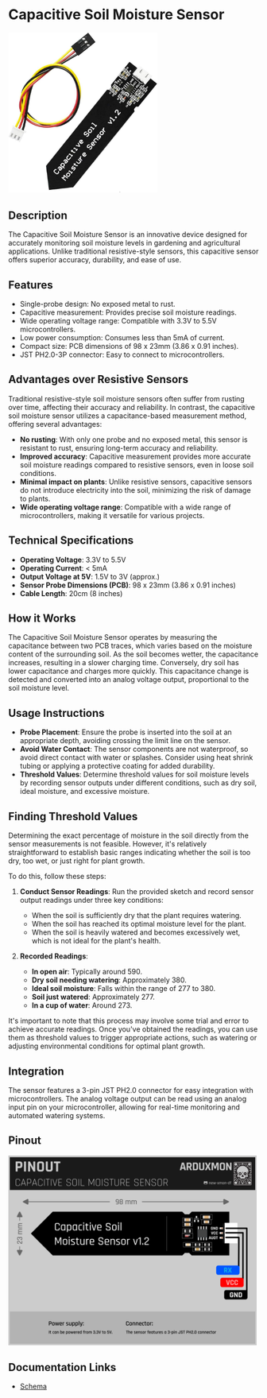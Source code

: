 # Capacitive Soil Moisture Sensor

[<img src="pictures/Capacitive_Soil_Moisture.jpg" width="300" alt="Front"/>](pictures/Capacitive_Soil_Moisture.jpg)

## Description

The Capacitive Soil Moisture Sensor is an innovative device designed for accurately monitoring soil moisture levels in
gardening and agricultural applications. Unlike traditional resistive-style sensors, this capacitive sensor offers
superior accuracy, durability, and ease of use.

## Features

- Single-probe design: No exposed metal to rust.
- Capacitive measurement: Provides precise soil moisture readings.
- Wide operating voltage range: Compatible with 3.3V to 5.5V microcontrollers.
- Low power consumption: Consumes less than 5mA of current.
- Compact size: PCB dimensions of 98 x 23mm (3.86 x 0.91 inches).
- JST PH2.0-3P connector: Easy to connect to microcontrollers.

## Advantages over Resistive Sensors

Traditional resistive-style soil moisture sensors often suffer from rusting over time, affecting their accuracy and
reliability. In contrast, the capacitive soil moisture sensor utilizes a capacitance-based measurement method, offering
several advantages:

- **No rusting**: With only one probe and no exposed metal, this sensor is resistant to rust, ensuring long-term
  accuracy and reliability.
- **Improved accuracy**: Capacitive measurement provides more accurate soil moisture readings compared to resistive
  sensors, even in loose soil conditions.
- **Minimal impact on plants**: Unlike resistive sensors, capacitive sensors do not introduce electricity into the soil,
  minimizing the risk of damage to plants.
- **Wide operating voltage range**: Compatible with a wide range of microcontrollers, making it versatile for various
  projects.

## Technical Specifications

- **Operating Voltage**: 3.3V to 5.5V
- **Operating Current**: < 5mA
- **Output Voltage at 5V**: 1.5V to 3V (approx.)
- **Sensor Probe Dimensions (PCB)**: 98 x 23mm (3.86 x 0.91 inches)
- **Cable Length**: 20cm (8 inches)

## How it Works

The Capacitive Soil Moisture Sensor operates by measuring the capacitance between two PCB traces, which varies based on
the moisture content of the surrounding soil. As the soil becomes wetter, the capacitance increases, resulting in a
slower charging time. Conversely, dry soil has lower capacitance and charges more quickly. This capacitance change is
detected and converted into an analog voltage output, proportional to the soil moisture level.

## Usage Instructions

- **Probe Placement**: Ensure the probe is inserted into the soil at an appropriate depth, avoiding crossing the limit
  line on the sensor.
- **Avoid Water Contact**: The sensor components are not waterproof, so avoid direct contact with water or splashes.
  Consider using heat shrink tubing or applying a protective coating for added durability.
- **Threshold Values**: Determine threshold values for soil moisture levels by recording sensor outputs under different
  conditions, such as dry soil, ideal moisture, and excessive moisture.

## Finding Threshold Values

Determining the exact percentage of moisture in the soil directly from the sensor measurements is not feasible. However,
it's relatively straightforward to establish basic ranges indicating whether the soil is too dry, too wet, or just right
for plant growth.

To do this, follow these steps:

1. **Conduct Sensor Readings**: Run the provided sketch and record sensor output readings under three key conditions:

    - When the soil is sufficiently dry that the plant requires watering.
    - When the soil has reached its optimal moisture level for the plant.
    - When the soil is heavily watered and becomes excessively wet, which is not ideal for the plant's health.

2. **Recorded Readings**:

    - **In open air**: Typically around 590.
    - **Dry soil needing watering**: Approximately 380.
    - **Ideal soil moisture**: Falls within the range of 277 to 380.
    - **Soil just watered**: Approximately 277.
    - **In a cup of water**: Around 273.

It's important to note that this process may involve some trial and error to achieve accurate readings. Once you've
obtained the readings, you can use them as threshold values to trigger appropriate actions, such as watering or
adjusting environmental conditions for optimal plant growth.

## Integration

The sensor features a 3-pin JST PH2.0 connector for easy integration with microcontrollers. The analog voltage output
can be read using an analog input pin on your microcontroller, allowing for real-time monitoring and automated watering
systems.

## Pinout

[<img src="schemas/Capacitive-Soil-Moisture-Pinout.png" width="500" alt="Pinout"/>](schemas/Capacitive-Soil-Moisture-Pinout.png)

## Documentation Links

- [Schema](schemas/Capacitive-Soil-Moisture-schema.png)
